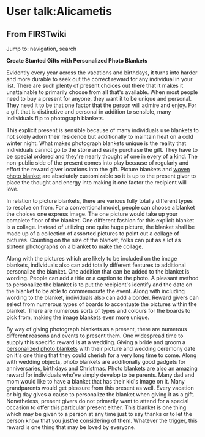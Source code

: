 # User talk:Alicametis

## From FIRSTwiki

Jump to: navigation, search

**Create Stunted Gifts with Personalized Photo Blankets**

Evidently every year across the vacations and birthdays, it turns into harder and more durable to seek out the correct reward for any individual in your list. There are such plenty of present choices out there that it makes it unattainable to primarily choose from all that's available. When most people need to buy a present for anyone, they want it to be unique and personal. They need it to be that one factor that the person will admire and enjoy. For a gift that is distinctive and personal in addition to sensible, many individuals flip to photograph blankets.

This explicit present is sensible because of many individuals use blankets to not solely adorn their residence but additionally to maintain heat on a cold winter night. What makes photograph blankets unique is the reality that individuals cannot go to the store and easily purchase the gift. They have to be special ordered and they're nearly thought of one in every of a kind. The non-public side of the present comes into play because of regularly and effort the reward giver locations into the gift. Picture blankets and [woven photo blanket](http://www.fusionlooks.com/ "http://www.fusionlooks.com/") are absolutely customizable so it is up to the present giver to place the thought and energy into making it one factor the recipient will love.

In relation to picture blankets, there are various fully totally different types to resolve on from. For a conventional model, people can choose a blanket the choices one express image. The one picture would take up your complete floor of the blanket. One different fashion for this explicit blanket is a collage. Instead of utilizing one quite huge picture, the blanket shall be made up of a collection of assorted pictures to point out a collage of pictures. Counting on the size of the blanket, folks can put as a lot as sixteen photographs on a blanket to make the collage.

Along with the pictures which are likely to be included on the image blankets, individuals also can add totally different features to additional personalize the blanket. One addition that can be added to the blanket is wording. People can add a title or a caption to the photo. A pleasant method to personalize the blanket is to put the recipient's identify and the date on the blanket to be able to commemorate the event. Along with including wording to the blanket, individuals also can add a border. Reward givers can select from numerous types of boards to accentuate the pictures within the blanket. There are numerous sorts of types and colours for the boards to pick from, making the image blankets even more unique.

By way of giving photograph blankets as a present, there are numerous different reasons and events to present them. One widespread time to supply this specific reward is at a wedding. Giving a bride and groom a [personalized photo blankets](http://wiki.bodrico.comUser_talk:Alicametis "http://wiki.bodrico.comUser_talk:Alicametis") with their picture and wedding ceremony date on it's one thing that they could cherish for a very long time to come. Along with wedding objects, photo blankets are additionally good gadgets for anniversaries, birthdays and Christmas. Photo blankets are also an amazing reward for individuals who've simply develop to be parents. Many dad and mom would like to have a blanket that has their kid's image on it. Many grandparents would get pleasure from this present as well. Every vacation or big day gives a cause to personalize the blanket when giving it as a gift. Nonetheless, present givers do not primarily want to attend for a special occasion to offer this particular present either. This blanket is one thing which may be given to a person at any time just to say thanks or to let the person know that you just're considering of them. Whatever the trigger, this reward is one thing that may be loved by everyone.
